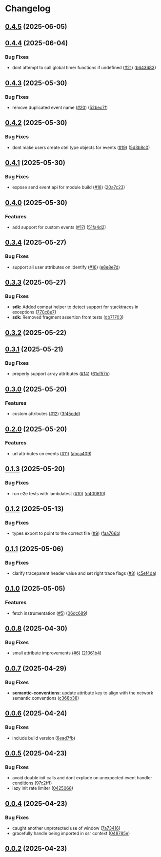 # Changelog

## [0.4.5](https://github.com/dash0hq/dash0-sdk-web/compare/0.4.4...0.4.5) (2025-06-05)

## [0.4.4](https://github.com/dash0hq/dash0-sdk-web/compare/0.4.3...0.4.4) (2025-06-04)

### Bug Fixes

- dont attempt to call global timer functions if undefined ([#21](https://github.com/dash0hq/dash0-sdk-web/issues/21)) ([b643683](https://github.com/dash0hq/dash0-sdk-web/commit/b643683844c077da32a9987b457e4386cfeb494b))

## [0.4.3](https://github.com/dash0hq/dash0-sdk-web/compare/0.4.2...0.4.3) (2025-05-30)

### Bug Fixes

- remove duplicated event name ([#20](https://github.com/dash0hq/dash0-sdk-web/issues/20)) ([52bec7f](https://github.com/dash0hq/dash0-sdk-web/commit/52bec7f7e7b2da04f06198a4ee69397440cd0139))

## [0.4.2](https://github.com/dash0hq/dash0-sdk-web/compare/0.4.1...0.4.2) (2025-05-30)

### Bug Fixes

- dont make users create otel type objects for events ([#19](https://github.com/dash0hq/dash0-sdk-web/issues/19)) ([5d3b8c0](https://github.com/dash0hq/dash0-sdk-web/commit/5d3b8c0cc2c687475dd50465b986e94ae796f870))

## [0.4.1](https://github.com/dash0hq/dash0-sdk-web/compare/0.4.0...0.4.1) (2025-05-30)

### Bug Fixes

- expose send event api for module build ([#18](https://github.com/dash0hq/dash0-sdk-web/issues/18)) ([20a7c23](https://github.com/dash0hq/dash0-sdk-web/commit/20a7c23540497451abffcc5b3c7c771c19bba2da))

## [0.4.0](https://github.com/dash0hq/dash0-sdk-web/compare/0.3.4...0.4.0) (2025-05-30)

### Features

- add support for custom events ([#17](https://github.com/dash0hq/dash0-sdk-web/issues/17)) ([51fa4d2](https://github.com/dash0hq/dash0-sdk-web/commit/51fa4d287cab9ecbadec99a3f69bed1735e4f41a))

## [0.3.4](https://github.com/dash0hq/dash0-sdk-web/compare/0.3.3...0.3.4) (2025-05-27)

### Bug Fixes

- support all user attributes on identify ([#16](https://github.com/dash0hq/dash0-sdk-web/issues/16)) ([e8e8e7d](https://github.com/dash0hq/dash0-sdk-web/commit/e8e8e7deec7fe61b8d01deda5561b5c44c577fb2))

## [0.3.3](https://github.com/dash0hq/dash0-sdk-web/compare/0.3.2...0.3.3) (2025-05-27)

### Bug Fixes

- **sdk:** Added compat helper to detect support for stacktraces in exceptions ([770c8e7](https://github.com/dash0hq/dash0-sdk-web/commit/770c8e722292afd94804f1b123a7a482d0626e05))
- **sdk:** Removed fragment assertion from tests ([db71703](https://github.com/dash0hq/dash0-sdk-web/commit/db717037491db46af752bfd57f79d9faa5d89c33))

## [0.3.2](https://github.com/dash0hq/dash0-sdk-web/compare/0.3.1...0.3.2) (2025-05-22)

## [0.3.1](https://github.com/dash0hq/dash0-sdk-web/compare/0.3.0...0.3.1) (2025-05-21)

### Bug Fixes

- properly support array attributes ([#14](https://github.com/dash0hq/dash0-sdk-web/issues/14)) ([61cf57b](https://github.com/dash0hq/dash0-sdk-web/commit/61cf57b5cbf4e503393d0c3af9b746002b38a81f))

## [0.3.0](https://github.com/dash0hq/dash0-sdk-web/compare/0.2.0...0.3.0) (2025-05-20)

### Features

- custom attributes ([#12](https://github.com/dash0hq/dash0-sdk-web/issues/12)) ([3f45cdd](https://github.com/dash0hq/dash0-sdk-web/commit/3f45cddfaaf787ab60654655a958a35d281c745c))

## [0.2.0](https://github.com/dash0hq/dash0-sdk-web/compare/0.1.3...0.2.0) (2025-05-20)

### Features

- url attributes on events ([#11](https://github.com/dash0hq/dash0-sdk-web/issues/11)) ([abca409](https://github.com/dash0hq/dash0-sdk-web/commit/abca4091f1f06b09fa99226e0c94dbb22ca55afa))

## [0.1.3](https://github.com/dash0hq/dash0-sdk-web/compare/0.1.2...0.1.3) (2025-05-20)

### Bug Fixes

- run e2e tests with lambdatest ([#10](https://github.com/dash0hq/dash0-sdk-web/issues/10)) ([d400810](https://github.com/dash0hq/dash0-sdk-web/commit/d400810e3822c7d0098f579e71d53ad8b0939975))

## [0.1.2](https://github.com/dash0hq/dash0-sdk-web/compare/0.1.1...0.1.2) (2025-05-13)

### Bug Fixes

- types export to point to the correct file ([#9](https://github.com/dash0hq/dash0-sdk-web/issues/9)) ([faa766b](https://github.com/dash0hq/dash0-sdk-web/commit/faa766ba976deff017ca017a39003ae8b54b2ea8))

## [0.1.1](https://github.com/dash0hq/dash0-sdk-web/compare/0.1.0...0.1.1) (2025-05-06)

### Bug Fixes

- clarify traceparent header value and set right trace flags ([#8](https://github.com/dash0hq/dash0-sdk-web/issues/8)) ([c5ef4da](https://github.com/dash0hq/dash0-sdk-web/commit/c5ef4da2175a2c7ff29366d9a32c507d1959a30a))

## [0.1.0](https://github.com/dash0hq/dash0-sdk-web/compare/0.0.8...0.1.0) (2025-05-05)

### Features

- fetch instrumentation ([#5](https://github.com/dash0hq/dash0-sdk-web/issues/5)) ([06dc689](https://github.com/dash0hq/dash0-sdk-web/commit/06dc6896461c7578a798d1ea3c8b1b8d6685bd6f))

## [0.0.8](https://github.com/dash0hq/dash0-sdk-web/compare/0.0.7...0.0.8) (2025-04-30)

### Bug Fixes

- small attribute improvements ([#6](https://github.com/dash0hq/dash0-sdk-web/issues/6)) ([21061b4](https://github.com/dash0hq/dash0-sdk-web/commit/21061b4db41931de1b8cfa5083fc6b28b033402f))

## [0.0.7](https://github.com/dash0hq/dash0-sdk-web/compare/0.0.6...0.0.7) (2025-04-29)

### Bug Fixes

- **semantic-conventions:** update attribute key to align with the network semantic conventions ([c368b38](https://github.com/dash0hq/dash0-sdk-web/commit/c368b382ef402e917b2913c36ff6db6cec26d381))

## [0.0.6](https://github.com/dash0hq/dash0-sdk-web/compare/0.0.5...0.0.6) (2025-04-24)

### Bug Fixes

- include build version ([8ead7fb](https://github.com/dash0hq/dash0-sdk-web/commit/8ead7fb800814d1f77bea3a0de8ebc29eb96267c))

## [0.0.5](https://github.com/dash0hq/dash0-sdk-web/compare/0.0.4...0.0.5) (2025-04-23)

### Bug Fixes

- avoid double init calls and dont explode on unexpected event handler conditions ([97c2fff](https://github.com/dash0hq/dash0-sdk-web/commit/97c2fff9c80d2a2cb76afd384e8a73ab8126762d))
- lazy init rate limiter ([0425068](https://github.com/dash0hq/dash0-sdk-web/commit/0425068993af6648a94d96ab9ae284cdeeff806d))

## [0.0.4](https://github.com/dash0hq/dash0-sdk-web/compare/0.0.2...0.0.4) (2025-04-23)

### Bug Fixes

- caught another unprotected use of window ([7a73416](https://github.com/dash0hq/dash0-sdk-web/commit/7a73416cce27883e831869ba134b1f702e93e697))
- gracefully handle being imported in ssr context ([048785e](https://github.com/dash0hq/dash0-sdk-web/commit/048785ed946d800f7ebb8b1c95774abe1a66ddb8))

## [0.0.2](https://github.com/dash0hq/dash0-sdk-web/compare/0.0.1...0.0.2) (2025-04-23)
